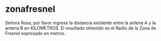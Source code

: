 # zonafresnel
Señora Rosa, por favor ingrese la distancia existente entre la antena A y la antena B en KILOMETROS.
El resultado obtenido es el Radio de la Zona de Fresnel expresado en metros.
